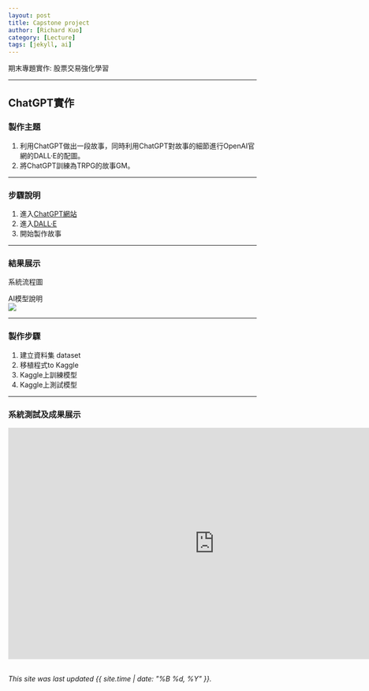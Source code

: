 ```yaml
---
layout: post
title: Capstone project
author: [Richard Kuo]
category: [Lecture]
tags: [jekyll, ai]
---
```


期末專題實作: 股票交易強化學習

---
## ChatGPT實作

### 製作主題
1. 利用ChatGPT做出一段故事，同時利用ChatGPT對故事的細節進行OpenAI官網的DALL·E的配圖。
2. 將ChatGPT訓練為TRPG的故事GM。

---
### 步驟說明

1. 進入[ChatGPT網站](https://chat.openai.com/chat/5f83012c-2e07-4ce4-92cb-fc1971783ffe)
2. 進入[DALL·E](https://labs.openai.com/)
3. 開始製作故事

---
### 結果展示
系統流程圖<br>
![]()

AI模型說明<br>
![](https://github.com/rkuo2000/AI-course/blob/gh-pages/images/stock_dqn.png?raw=true)

---
### 製作步驟

1. 建立資料集 dataset
2. 移植程式to Kaggle
3. Kaggle上訓練模型
4. Kaggle上測試模型

---
### 系統測試及成果展示


<iframe width="835" height="470" src="https://www.youtube.com/embed/DtzN5vtEgOk" title="RL-Robocar" frameborder="0" allow="accelerometer; autoplay; clipboard-write; encrypted-media; gyroscope; picture-in-picture" allowfullscreen></iframe>

<br>
<br>

*This site was last updated {{ site.time | date: "%B %d, %Y" }}.*

